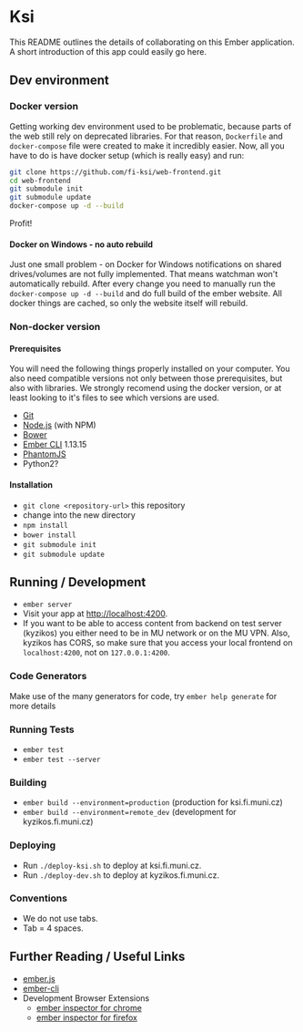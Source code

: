 # Ksi

This README outlines the details of collaborating on this Ember application.
A short introduction of this app could easily go here.

## Dev environment

### Docker version

Getting working dev environment used to be problematic, because parts of the web still rely on deprecated libraries. For that reason, `Dockerfile` and `docker-compose` file were created to make it incredibly easier. Now, all you have to do is have docker setup (which is really easy) and run:

```sh
git clone https://github.com/fi-ksi/web-frontend.git
cd web-frontend
git submodule init
git submodule update
docker-compose up -d --build
```

Profit!


#### Docker on Windows - no auto rebuild 
Just one small problem - on Docker for Windows notifications on shared drives/volumes are not fully implemented. That means watchman won't automatically rebuild. After every change you need to manually run the `docker-compose up -d --build` and do full build of the ember website. All docker things are cached, so only the website itself will rebuild.


### Non-docker version

#### Prerequisites

You will need the following things properly installed on your computer. You also need compatible versions not only between those prerequisites, but also with libraries. We strongly recomend using the docker version, or at least looking to it's files to see which versions are used.

* [Git](http://git-scm.com/)
* [Node.js](http://nodejs.org/) (with NPM)
* [Bower](http://bower.io/)
* [Ember CLI](http://www.ember-cli.com/) 1.13.15
* [PhantomJS](http://phantomjs.org/)
* Python2?

#### Installation

* `git clone <repository-url>` this repository
* change into the new directory
* `npm install`
* `bower install`
* `git submodule init`
* `git submodule update`

## Running / Development

* `ember server`
* Visit your app at [http://localhost:4200](http://localhost:4200).
* If you want to be able to access content from backend on test server (kyzikos) you either need to be in MU network or on the MU VPN. Also, kyzikos has CORS, so make sure that you access your local frontend on `localhost:4200`, not on `127.0.0.1:4200`.

### Code Generators

Make use of the many generators for code, try `ember help generate` for more details

### Running Tests

* `ember test`
* `ember test --server`

### Building

* `ember build --environment=production` (production for ksi.fi.muni.cz)
* `ember build --environment=remote_dev` (development for kyzikos.fi.muni.cz)

### Deploying

* Run `./deploy-ksi.sh` to deploy at ksi.fi.muni.cz.
* Run `./deploy-dev.sh` to deploy at kyzikos.fi.muni.cz.

### Conventions

* We do not use tabs.
* Tab = 4 spaces.

## Further Reading / Useful Links

* [ember.js](http://emberjs.com/)
* [ember-cli](http://www.ember-cli.com/)
* Development Browser Extensions
  * [ember inspector for chrome](https://chrome.google.com/webstore/detail/ember-inspector/bmdblncegkenkacieihfhpjfppoconhi)
  * [ember inspector for firefox](https://addons.mozilla.org/en-US/firefox/addon/ember-inspector/)


